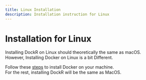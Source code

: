 ```yaml
---
title: Linux Installation
description: Installation instruction for Linux
---
```


# Installation for Linux

Installing DockR on Linux should theoretically the same as macOS. However, Installing Docker on Linux is a bit Different.

Follow these [steps](https://docs.docker.com/engine/install/#other-linux-distributions) to install Docker on your machine.
<br>
For the rest, installing DockR will be the same as MacOS.